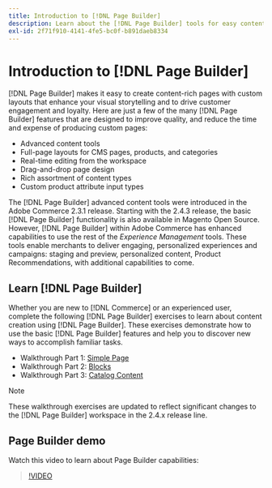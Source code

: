 ```yaml
---
title: Introduction to [!DNL Page Builder]
description: Learn about the [!DNL Page Builder] tools for easy content creation in Adobe Commerce and Magento Open Source.
exl-id: 2f71f910-4141-4fe5-bc0f-b891daeb8334
---
```

# Introduction to [!DNL Page Builder]

[!DNL Page Builder] makes it easy to create content-rich pages with custom layouts that enhance your visual storytelling and to drive customer engagement and loyalty. Here are just a few of the many [!DNL Page Builder] features that are designed to improve quality, and reduce the time and expense of producing custom pages:

- Advanced content tools
- Full-page layouts for CMS pages, products, and categories
- Real-time editing from the workspace
- Drag-and-drop page design
- Rich assortment of content types
- Custom product attribute input types

The [!DNL Page Builder] advanced content tools were introduced in the Adobe Commerce 2.3.1 release. Starting with the 2.4.3 release, the basic [!DNL Page Builder] functionality is also available in Magento Open Source. However, [!DNL Page Builder] within Adobe Commerce has enhanced capabilities to use the rest of the _Experience Management_ tools. These tools enable merchants to deliver engaging, personalized experiences and campaigns: staging and preview, personalized content, Product Recommendations, with additional capabilities to come.

## Learn [!DNL Page Builder]

Whether you are new to [!DNL Commerce] or an experienced user, complete the following [!DNL Page Builder] exercises to learn about content creation using [!DNL Page Builder]. These exercises demonstrate how to use the basic [!DNL Page Builder] features and help you to discover new ways to accomplish familiar tasks.

- Walkthrough Part 1: [Simple Page](1-simple-page.md)
- Walkthrough Part 2: [Blocks](2-blocks.md)
- Walkthrough Part 3: [Catalog Content](3-catalog-content.md)

>[!NOTE]
>
>These walkthrough exercises are updated to reflect significant changes to the [!DNL Page Builder] workspace in the 2.4.x release line.

## Page Builder demo

Watch this video to learn about Page Builder capabilities:

>[!VIDEO](https://video.tv.adobe.com/v/343781?quality=12)